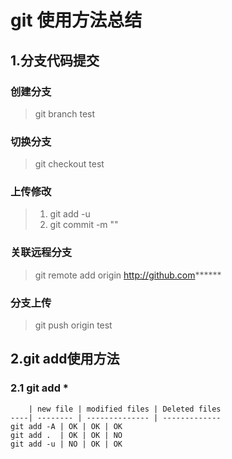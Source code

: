 # git 使用方法总结

## 1.分支代码提交

### 创建分支
>	git branch test 

### 切换分支
>	git checkout test

### 上传修改
>	1. git add -u
>	2. git commit -m ""

### 关联远程分支
>	git remote add origin http://github.com******

### 分支上传
>	git push origin test
## 2.git add使用方法

### 2.1 git add *

	    | new file | modified files | Deleted files
	----| -------- | -------------- | -------------
	git add -A | OK | OK | OK
	git add .  | OK | OK | NO
	git add -u | NO | OK | OK
	

